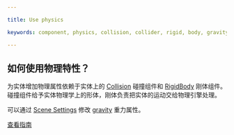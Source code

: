---
title: Use physics
keywords: component, physics, collision, collider, rigid, body, gravity, ammo, trigger
---

## 如何使用物理特性？

为实体增加物理属性依赖于实体上的 <a href="http://developer.playcanvas.com/en/user-manual/packs/components/collision/" target="_blank">Collision</a> 碰撞组件和 <a href="http://developer.playcanvas.com/en/user-manual/packs/components/rigidbody/" target="_blank">RigidBody</a> 刚体组件。碰撞组件给予实体物理学上的形体，刚体负责把实体的运动交给物理引擎处理。

可以通过 <a href="http://developer.playcanvas.com/en/user-manual/designer/settings/" target="_blank">Scene Settings</a> 修改  <a href="http://developer.playcanvas.com/en/user-manual/designer/settings/#gravity" target="_blank">gravity</a> 重力属性。

<a class="docs" href="http://developer.playcanvas.com/en/tutorials/intermediate/collision-and-triggers/" target="_blank">查看指南</a>

